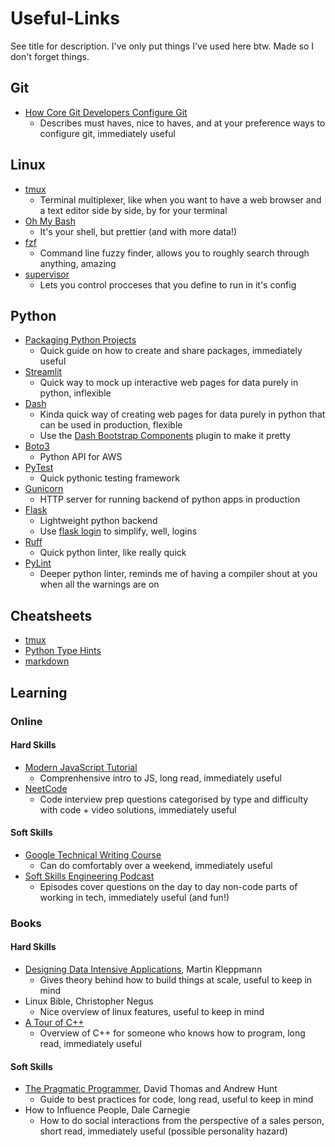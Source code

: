 # Useful-Links

See title for description. I've only put things I've used here btw. Made so I don't forget things.

## Git

- [How Core Git Developers Configure Git](https://blog.gitbutler.com/how-git-core-devs-configure-git/)
  - Describes must haves, nice to haves, and at your preference ways to configure git, immediately useful

## Linux

- [tmux](https://github.com/tmux/tmux)
  - Terminal multiplexer, like when you want to have a web browser and a text editor side by side, by for your terminal
- [Oh My Bash](https://github.com/ohmybash/oh-my-bash)
  - It's your shell, but prettier (and with more data!)
- [fzf](https://github.com/junegunn/fzf)
  - Command line fuzzy finder, allows you to roughly search through anything, amazing
- [supervisor](https://github.com/Supervisor/supervisor)
  - Lets you control procceses that you define to run in it's config
 
## Python
- [Packaging Python Projects](https://packaging.python.org/en/latest/tutorials/packaging-projects/)
  - Quick guide on how to create and share packages, immediately useful
- [Streamlit](https://streamlit.io/)
  - Quick way to mock up interactive web pages for data purely in python, inflexible
- [Dash](https://dash.plotly.com/)
  - Kinda quick way of creating web pages for data purely in python that can be used in production, flexible
  - Use the [Dash Bootstrap Components](https://dash-bootstrap-components.opensource.faculty.ai/) plugin to make it pretty
- [Boto3](https://boto3.amazonaws.com/v1/documentation/api/latest/index.html)
  - Python API for AWS
- [PyTest](https://docs.pytest.org/en/stable/)
  - Quick pythonic testing framework
- [Gunicorn](https://gunicorn.org/)
  - HTTP server for running backend of python apps in production
- [Flask](https://flask.palletsprojects.com/en/stable/)
  - Lightweight python backend
  - Use [flask login](https://flask-login.readthedocs.io/en/latest/) to simplify, well, logins
- [Ruff](https://github.com/astral-sh/ruff)
  - Quick python linter, like really quick
- [PyLint](https://pypi.org/project/pylint/)
  - Deeper python linter, reminds me of having a compiler shout at you when all the warnings are on

## Cheatsheets

- [tmux](https://tmuxcheatsheet.com/)
- [Python Type Hints](https://mypy.readthedocs.io/en/stable/cheat_sheet_py3.html)
- [markdown](https://www.markdownguide.org/cheat-sheet/)

## Learning

### Online

#### Hard Skills

- [Modern JavaScript Tutorial](https://javascript.info/)
  - Comprenhensive intro to JS, long read, immediately useful
- [NeetCode](https://neetcode.io/)
  - Code interview prep questions categorised by type and difficulty with code + video solutions, immediately useful

#### Soft Skills

- [Google Technical Writing Course](https://developers.google.com/tech-writing)
  - Can do comfortably over a weekend, immediately useful
- [Soft Skills Engineering Podcast](https://softskills.audio/)
  - Episodes cover questions on the day to day non-code parts of working in tech, immediately useful (and fun!)

### Books

#### Hard Skills

- [Designing Data Intensive Applications](https://dataintensive.net/), Martin Kleppmann
  - Gives theory behind how to build things at scale, useful to keep in mind
- Linux Bible, Christopher Negus
  - Nice overview of linux features, useful to keep in mind
- [A Tour of C++](https://isocpp.org/tour)
  - Overview of C++ for someone who knows how to program, long read, immediately useful

#### Soft Skills

- [The Pragmatic Programmer](https://pragprog.com/titles/tpp20/the-pragmatic-programmer-20th-anniversary-edition/), David Thomas and Andrew Hunt
  - Guide to best practices for code, long read, useful to keep in mind
- How to Influence People, Dale Carnegie
  - How to do social interactions from the perspective of a sales person, short read, immediately useful (possible personality hazard)
